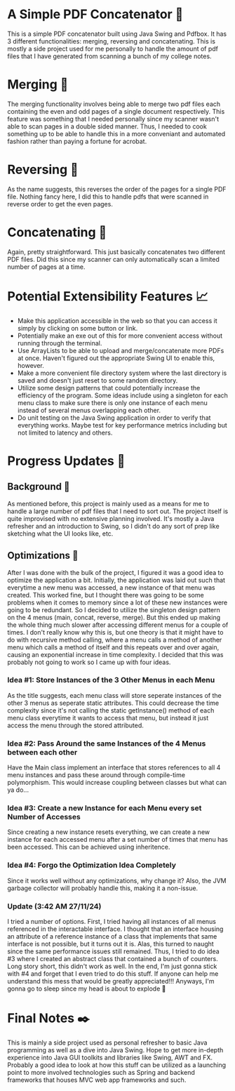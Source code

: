 # A Simple PDF Concatenator :page_facing_up:
This is a simple PDF concatenator built using Java Swing and Pdfbox. It has 3 different functionalities: merging, reversing and concatenating. This is mostly a side project used for me personally to handle the amount of pdf files that I have generated from scanning a bunch of my college notes. 

# Merging :bookmark_tabs:
The merging functionality involves being able to merge two pdf files each containing the even and odd pages of a single document respectively. This feature was something that I needed personally since my scanner wasn't able to scan pages in a double sided manner. Thus, I needed to cook something up to be able to handle this in a more conveniant and automated fashion rather than paying a fortune for acrobat. 

# Reversing :page_with_curl:
As the name suggests, this reverses the order of the pages for a single PDF file. Nothing fancy here, I did this to handle pdfs that were scanned in reverse order to get the even pages. 

# Concatenating :file_folder:
Again, pretty straightforward. This just basically concatenates two different PDF files. Did this since my scanner can only automatically scan a limited number of pages at a time. 

# Potential Extensibility Features :chart_with_upwards_trend:
- Make this application accessible in the web so that you can access it simply by clicking on some button or link. 
- Potentially make an exe out of this for more convenient access without running through the terminal. 
- Use ArrayLists to be able to upload and merge/concatenate more PDFs at once. Haven't figured out the appropriate Swing UI to enable this, however.
- Make a more convenient file directory system where the last directory is saved and doesn't just reset to some random directory.
- Utilize some design patterns that could potentially increase the efficiency of the program. Some ideas include using a singleton for each menu class to make sure there is only one instance of each menu instead of several menus overlapping each other.
- Do unit testing on the Java Swing application in order to verify that everything works. Maybe test for key performance metrics including but not limited to latency and others.

# Progress Updates :calendar:
## Background :milky_way: ##
As mentioned before, this project is mainly used as a means for me to handle a large number of pdf files that I need to sort out. The project itself is quite improvised with no extensive planning involved. It's mostly a Java refresher and an introduction to Swing, so I didn't do any sort of prep like sketching what the UI looks like, etc. 

## Optimizations :hammer: ##
After I was done with the bulk of the project, I figured it was a good idea to optimize the application a bit. Initially, the application was laid out such that everytime a new menu was accessed, a new instance of that menu was created. This worked fine, but I thought there was going to be some problems when it comes to memory since a lot of these new instances were going to be redundant. So I decided to utilize the singleton design pattern on the 4 menus (main, concat, reverse, merge). But this ended up making the whole thing much slower after accessing different menus for a couple of times. I don't really know why this is, but one theory is that it might have to do with recursive method calling, where a menu calls a method of another menu which calls a method of itself and this repeats over and over again, causing an exponential increase in time complexity. I decided that this was probably not going to work so I came up with four ideas. 

### Idea #1: Store Instances of the 3 Other Menus in each Menu ###
As the title suggests, each menu class will store seperate instances of the other 3 menus as seperate static attributes. This could decrease the time complexity since it's not calling the static getInstance() method of each menu class everytime it wants to access that menu, but instead it just access the menu through the stored attributed.

### Idea #2: Pass Around the same Instances of the 4 Menus between each other ###
Have the Main class implement an interface that stores references to all 4 menu instances and pass these around through compile-time polymorphism. This would increase coupling between classes but what can ya do...

### Idea #3: Create a new Instance for each Menu every set Number of Accesses ###
Since creating a new instance resets everything, we can create a new instance for each accessed menu after a set number of times that menu has been accessed. This can be achieved using inheritence. 

### Idea #4: Forgo the Optimization Idea Completely ###
Since it works well without any optimizations, why change it? Also, the JVM garbage collector will probably handle this, making it a non-issue.

### Update (3:42 AM 27/11/24) ###
I tried a number of options. First, I tried having all instances of all menus referenced in the interactable interface. I thought that an interface housing an attribute of a reference instance of a class that implements that same interface is not possible, but it turns out it is. Alas, this turned to naught since the same performance issues still remained. Thus, I tried to do idea #3 where I created an abstract class that contained a bunch of counters. Long story short, this didn't work as well. In the end, I'm just gonna stick with #4 and forget that I even tried to do this stuff. If anyone can help me understand this mess that would be greatly appreciated!!! Anyways, I'm gonna go to sleep since my head is about to explode 🤯

# Final Notes :black_nib:
This is mainly a side project used as personal refresher to basic Java programming as well as a dive into Java Swing. Hope to get more in-depth experience into Java GUI toolkits and libraries like Swing, AWT and FX. Probably a good idea to look at how this stuff can be utilized as a launching point to more involved technologies such as Spring and backend frameworks that houses MVC web app frameworks and such. 
